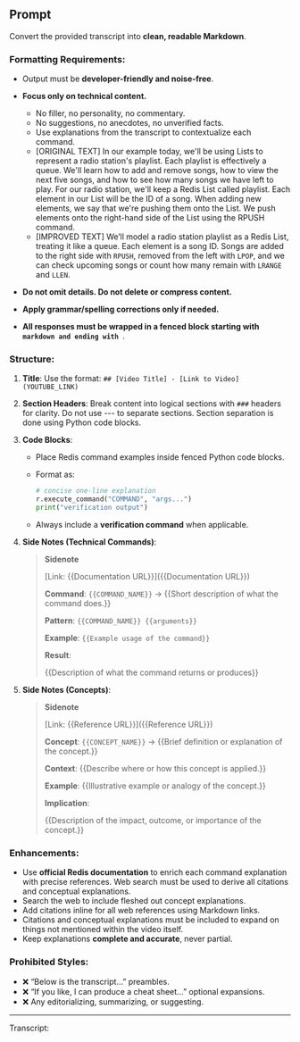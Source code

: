 ## Prompt

Convert the provided transcript into **clean, readable Markdown**.

### Formatting Requirements:

* Output must be **developer-friendly and noise-free**.
* **Focus only on technical content.**
  * No filler, no personality, no commentary.
  * No suggestions, no anecdotes, no unverified facts.
  * Use explanations from the transcript to contextualize each command.
   * [ORIGINAL TEXT] In our example today, we'll be using Lists to represent a radio station's playlist. Each playlist is effectively a queue. We'll learn how to add and remove songs, how to view the next five songs, and how to see how many songs we have left to play. For our radio station, we'll keep a Redis List called playlist. Each element in our List will be the ID of a song. When adding new elements, we say that we're pushing them onto the List. We push elements onto the right-hand side of the List using the RPUSH command.
   * [IMPROVED TEXT] We’ll model a radio station playlist as a Redis List, treating it like a queue. Each element is a song ID. Songs are added to the right side with `RPUSH`, removed from the left with `LPOP`, and we can check upcoming songs or count how many remain with `LRANGE` and `LLEN`.

* **Do not omit details. Do not delete or compress content.**
* **Apply grammar/spelling corrections only if needed.**
* **All responses must be wrapped in a fenced block starting with ```markdown and ending with ```**.

### Structure:

1. **Title**:
   Use the format:
   `## [Video Title] - [Link to Video](YOUTUBE_LINK)`
2. **Section Headers**:
   Break content into logical sections with `###` headers for clarity.
   Do not use --- to separate sections. Section separation is done using Python code blocks.
3. **Code Blocks**:

   * Place Redis command examples inside fenced Python code blocks.
   * Format as:

     ```python
     # concise one-line explanation
     r.execute_command("COMMAND", "args...")
     print("verification output")
     ```
   * Always include a **verification command** when applicable.
4. **Side Notes (Technical Commands)**:

    > **Sidenote** 
    >
    > [Link: {{Documentation URL}}]({{Documentation URL}})
    >
    > **Command**: `{{COMMAND_NAME}}` → {{Short description of what the command does.}}
    >
    > **Pattern**: `{{COMMAND_NAME}} {{arguments}}`
    >
    > **Example**: `{{Example usage of the command}}`
    >
    > **Result**: 
    >
    > {{Description of what the command returns or produces}}
    
5. **Side Notes (Concepts)**:

    > **Sidenote**  
    >
    > [Link: {{Reference URL}}]({{Reference URL}})  
    >
    > **Concept**: `{{CONCEPT_NAME}}` → {{Brief definition or explanation of the concept.}}  
    >
    > **Context**: {{Describe where or how this concept is applied.}}  
    >
    > **Example**: {{Illustrative example or analogy of the concept.}}  
    >
    > **Implication**:  
    >
    > {{Description of the impact, outcome, or importance of the concept.}}  

### Enhancements:

* Use **official Redis documentation** to enrich each command explanation with precise references. Web search must be used to derive all citations and conceptual explanations.
* Search the web to include fleshed out concept explanations.
* Add citations inline for all web references using Markdown links.
* Citations and conceptual explanations must be included to expand on things not mentioned within the video itself.
* Keep explanations **complete and accurate**, never partial.

### Prohibited Styles:

* ❌ “Below is the transcript…” preambles.
* ❌ “If you like, I can produce a cheat sheet…” optional expansions.
* ❌ Any editorializing, summarizing, or suggesting.

---

Transcript:
